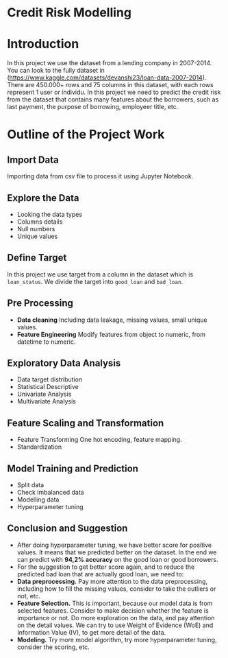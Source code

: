 # Credit Risk Modelling

# Introduction
In this project we use the dataset from a lending company in 2007-2014. You can look to the fully dataset in (https://www.kaggle.com/datasets/devanshi23/loan-data-2007-2014). There are 450.000+ rows and 75 columns in this dataset, with each rows represent 1 user or individu.
In this project we need to predict the credit risk from the dataset that contains many features about the borrowers, such as last payment, the purpose of borrowing, employeer title, etc.

# Outline of the Project Work
## Import Data
Importing data from csv file to process it using Jupyter Notebook.

## Explore the Data
- Looking the data types
- Columns details
- Null numbers
- Unique values

## Define Target
In this project we use target from a column in the dataset which is `loan_status`. We divide the target into `good_loan` and `bad_loan`.

## Pre Processing
- **Data cleaning**
  Including data leakage, missing values, small unique values.
- **Feature Engineering**
  Modify features from object to numeric, from datetime to numeric.

## Exploratory Data Analysis
- Data target distribution
- Statistical Descriptive
- Univariate Analysis
- Multivariate Analysis

## Feature Scaling and Transformation
- Feature Transforming
  One hot encoding, feature mapping.
- Standardization

## Model Training and Prediction
- Split data
- Check imbalanced data
- Modelling data
- Hyperparameter tuning

## Conclusion and Suggestion
- After doing hyperparameter tuning, we have better score for positive values. It means that we predicted better on the dataset. In the end we can predict with **94,2% accuracy** on the good loan or good borrowers.
- For the suggestion to get better score again, and to reduce the predicted bad loan that are actually good loan, we need to:
- **Data preprocessing.** Pay more attention to the data preprocessing, including how to fill the missing values, consider to take the outliers or not, etc.
- **Feature Selection.** This is important, because our model data is from selected features. Consider to make decision whether the feature is importance or not. Do more exploration on the data, and pay attention on the detail values. We can try to use Weight of Evidence (WoE) and Information Value (IV), to get more detail of the data.
- **Modeling.** Try more model algorithm, try more hyperparameter tuning, consider the scoring, etc.
